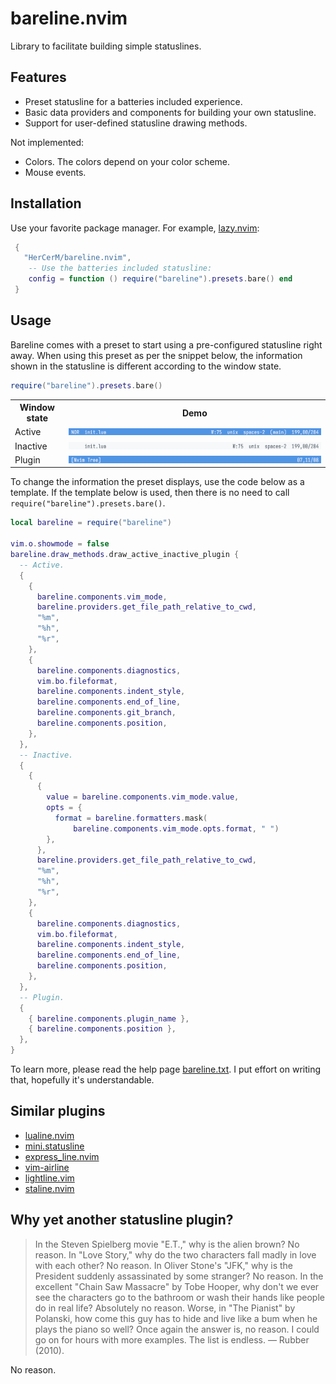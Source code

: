 # bareline.nvim

Library to facilitate building simple statuslines.

## Features

- Preset statusline for a batteries included experience.
- Basic data providers and components for building your own statusline.
- Support for user-defined statusline drawing methods.

Not implemented:

- Colors. The colors depend on your color scheme.
- Mouse events.

## Installation

Use your favorite package manager. For example, [lazy.nvim](https://github.com/folke/lazy.nvim):

```lua
 {
   "HerCerM/bareline.nvim",
    -- Use the batteries included statusline:
    config = function () require("bareline").presets.bare() end
 }
```

## Usage

Bareline comes with a preset to start using a pre-configured statusline right away. When using this
preset as per the snippet below, the information shown in the statusline is different according to
the window state.

```lua
require("bareline").presets.bare()
```

<table>
  <tr>
    <th>Window state</th>
    <th>Demo</th>
  </tr>
  <tr>
    <td>Active</td>
    <td><img src="./media/bare_active.png" alt="Active statusline"></th>
  </tr>
  <tr>
    <td>Inactive</td>
    <td><img src="./media/bare_inactive.png" alt="Active statusline"></th>
  </tr>
  <tr>
    <td>Plugin</td>
    <td><img src="./media/bare_plugin.png" alt="Active statusline"></th>
  </tr>
</table>

To change the information the preset displays, use the code below as a template. If the template
below is used, then there is no need to call `require("bareline").presets.bare()`.

```lua
local bareline = require("bareline")

vim.o.showmode = false
bareline.draw_methods.draw_active_inactive_plugin {
  -- Active.
  {
    {
      bareline.components.vim_mode,
      bareline.providers.get_file_path_relative_to_cwd,
      "%m",
      "%h",
      "%r",
    },
    {
      bareline.components.diagnostics,
      vim.bo.fileformat,
      bareline.components.indent_style,
      bareline.components.end_of_line,
      bareline.components.git_branch,
      bareline.components.position,
    },
  },
  -- Inactive.
  {
    {
      {
        value = bareline.components.vim_mode.value,
        opts = {
          format = bareline.formatters.mask(
              bareline.components.vim_mode.opts.format, " ")
        },
      },
      bareline.providers.get_file_path_relative_to_cwd,
      "%m",
      "%h",
      "%r",
    },
    {
      bareline.components.diagnostics,
      vim.bo.fileformat,
      bareline.components.indent_style,
      bareline.components.end_of_line,
      bareline.components.position,
    },
  },
  -- Plugin.
  {
    { bareline.components.plugin_name },
    { bareline.components.position },
  },
}
```

To learn more, please read the help page [bareline.txt](./doc/bareline.txt). I put effort on writing
that, hopefully it's understandable.

## Similar plugins

- [lualine.nvim](https://github.com/nvim-lualine/lualine.nvim)
- [mini.statusline](https://github.com/echasnovski/mini.nvim/blob/main/readmes/mini-statusline.md)
- [express_line.nvim](https://github.com/tjdevries/express_line.nvim)
- [vim-airline](https://github.com/vim-airline/vim-airline)
- [lightline.vim](https://github.com/itchyny/lightline.vim)
- [staline.nvim](https://github.com/tamton-aquib/staline.nvim)

## Why yet another statusline plugin?

> In the Steven Spielberg movie "E.T.," why is the alien brown? No reason. In "Love Story," why do
> the two characters fall madly in love with each other? No reason. In Oliver Stone's "JFK," why is
> the President suddenly assassinated by some stranger? No reason. In the excellent "Chain Saw
> Massacre" by Tobe Hooper, why don't we ever see the characters go to the bathroom or wash their
> hands like people do in real life? Absolutely no reason. Worse, in "The Pianist" by Polanski, how
> come this guy has to hide and live like a bum when he plays the piano so well? Once again the
> answer is, no reason. I could go on for hours with more examples. The list is endless. — Rubber
> (2010).

No reason.
